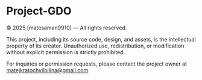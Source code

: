 # Project-GDO

© 2025 [matesaman9910] — All rights reserved.

This project, including its source code, design, and assets, is the intellectual property of its creator. Unauthorized use, redistribution, or modification without explicit permission is strictly prohibited.

For inquiries or permission requests, please contact the project owner at matejkratochvilbilina@gmail.com.
